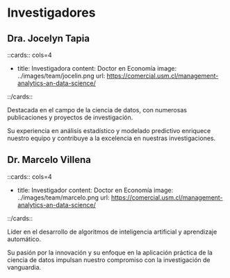 # Investigadores

## Dra. Jocelyn Tapia

::cards:: cols=4

- title: Investigadora
  content: Doctor en Economía
  image: ../images/team/jocelin.png
  url: https://comercial.usm.cl/management-analytics-an-data-science/

::/cards::

Destacada en el campo de la ciencia de datos, 
con numerosas publicaciones y proyectos de investigación. 

Su experiencia en análisis estadístico y modelado predictivo
enriquece nuestro equipo y contribuye a la excelencia en nuestras investigaciones.


## Dr. Marcelo Villena

::cards:: cols=4

- title: Investigador
  content: Doctor en Economía
  image: ../images/team/marcelo.png
  url: https://comercial.usm.cl/management-analytics-an-data-science/


::/cards::

Líder en el desarrollo de algoritmos de inteligencia artificial y aprendizaje automático. 

Su pasión por la innovación y su enfoque en la aplicación práctica 
de la ciencia de datos impulsan nuestro compromiso con la investigación 
de vanguardia.